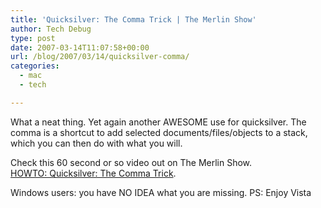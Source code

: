 ```yaml
---
title: 'Quicksilver: The Comma Trick | The Merlin Show'
author: Tech Debug
type: post
date: 2007-03-14T11:07:58+00:00
url: /blog/2007/03/14/quicksilver-comma/
categories:
  - mac
  - tech

---
```

What a neat thing. Yet again another AWESOME use for quicksilver. The comma is a shortcut to add selected documents/files/objects to a stack, which you can then do with what you will.

Check this 60 second or so video out on The Merlin Show.  
[HOWTO: Quicksilver: The Comma Trick][1].

Windows users: you have NO IDEA what you are missing. PS: Enjoy Vista

 [1]: http://www.themerlinshow.com/ep/006-howto-quicksilver-comma-trick